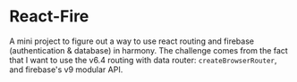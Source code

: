 # React-Fire

A mini project to figure out a way to use react routing and firebase (authentication & database) in harmony.
The challenge comes from the fact that I want to use the v6.4 routing with data router: `createBrowserRouter`, and firebase's v9 modular API.

